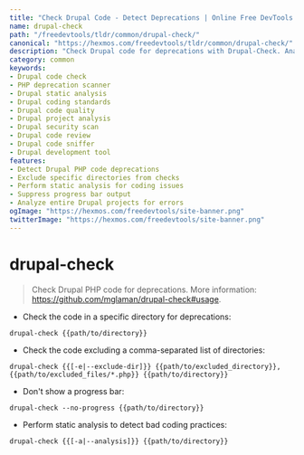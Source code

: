 ```yaml
---
title: "Check Drupal Code - Detect Deprecations | Online Free DevTools by Hexmos"
name: drupal-check
path: "/freedevtools/tldr/common/drupal-check/"
canonical: "https://hexmos.com/freedevtools/tldr/common/drupal-check/"
description: "Check Drupal code for deprecations with Drupal-Check. Analyze code quality, exclude directories, and improve Drupal development. Free online tool, no registration required."
category: common
keywords:
- Drupal code check
- PHP deprecation scanner
- Drupal static analysis
- Drupal coding standards
- Drupal code quality
- Drupal project analysis
- Drupal security scan
- Drupal code review
- Drupal code sniffer
- Drupal development tool
features:
- Detect Drupal PHP code deprecations
- Exclude specific directories from checks
- Perform static analysis for coding issues
- Suppress progress bar output
- Analyze entire Drupal projects for errors
ogImage: "https://hexmos.com/freedevtools/site-banner.png"
twitterImage: "https://hexmos.com/freedevtools/site-banner.png"
---
```


# drupal-check

> Check Drupal PHP code for deprecations.
> More information: <https://github.com/mglaman/drupal-check#usage>.

- Check the code in a specific directory for deprecations:

`drupal-check {{path/to/directory}}`

- Check the code excluding a comma-separated list of directories:

`drupal-check {{[-e|--exclude-dir]}} {{path/to/excluded_directory}},{{path/to/excluded_files/*.php}} {{path/to/directory}}`

- Don't show a progress bar:

`drupal-check --no-progress {{path/to/directory}}`

- Perform static analysis to detect bad coding practices:

`drupal-check {{[-a|--analysis]}} {{path/to/directory}}`
